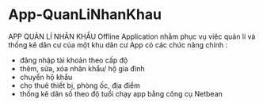 # App-QuanLiNhanKhau
APP QUẢN LÍ NHÂN KHẨU
Offline Application nhằm phục vụ việc quản lí và thống kê dân cư của một khu dân cư
App có các chức năng chính :
- đăng nhập tài khoản theo cấp độ
- thêm, sửa, xóa nhân khẩu/ hộ gia đình
- chuyển hộ khẩu
- cho thuê thiết bị, phòng ốc, địa điểm
- thống kê dân số theo độ tuổi
chạy app bằng công cụ Netbean  
